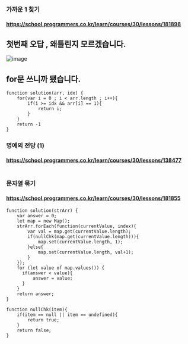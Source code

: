 ### 가까운 1 찾기
#### https://school.programmers.co.kr/learn/courses/30/lessons/181898
## 첫번째 오답 , 왜틀린지 모르겠습니다.
![image](https://github.com/teamSidong/algorithmSIDONG/assets/73986336/02aa81c9-5af1-4c8b-9e2c-f5aece31fa1e)
## for문 쓰니까 됐습니다.
```
function solution(arr, idx) {
    for(var i = 0 ; i < arr.length ; i++){
        if(i >= idx && arr[i] == 1){
            return i;
        }
    }
    return -1
}
```

### 명예의 전당 (1)
#### https://school.programmers.co.kr/learn/courses/30/lessons/138477
```
```

### 문자열 묶기
#### https://school.programmers.co.kr/learn/courses/30/lessons/181855
```
function solution(strArr) {
    var answer = 0;
    let map = new Map();
    strArr.forEach(function(currentValue, index){
        var val = map.get(currentValue.length);
        if(nullChk(map.get(currentValue.length))){
            map.set(currentValue.length, 1);
        }else{
            map.set(currentValue.length, val+1);
        }
    });
    for (let value of map.values()) {
      if(answer < value){
          answer = value;
      }
    }             
    return answer;
}

function nullChk(item){
    if(item == null || item == undefined){
        return true;
    }
    return false;
}
```
